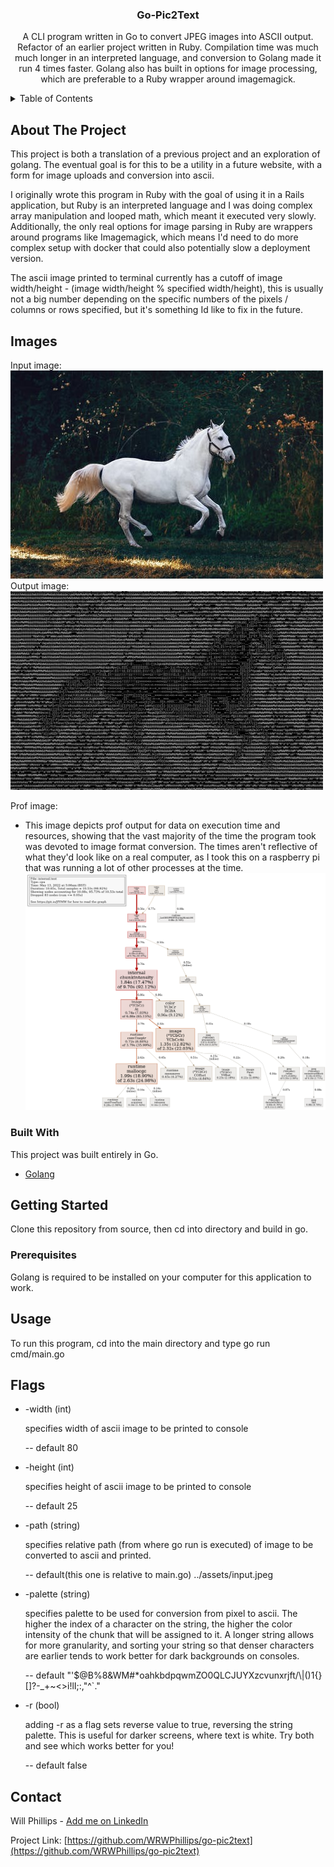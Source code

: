<div>
  <h3 align="center">Go-Pic2Text</h3>

  <p align="center">
    A CLI program written in Go to convert JPEG images into ASCII output.
    Refactor of an earlier project written in Ruby. Compilation time was much much longer in an interpreted
    language, and conversion to Golang made it run 4 times faster. Golang also has built in options for image processing,
    which are preferable to a Ruby wrapper around imagemagick.
  </p>
</div>



<!-- TABLE OF CONTENTS -->
<details>
  <summary>Table of Contents</summary>
  <ol>
    <li>
      <a href="#about-the-project">About The Project</a>
      <ul>
        <li><a href="#built-with">Built With</a></li>
      </ul>
    </li>
    <li>
      <a href="#getting-started">Getting Started</a>
    </li>
    <li><a href="#usage">Usage</a></li>
    <li><a href="#contact">Contact</a></li>
  </ol>
</details>



<!-- ABOUT THE PROJECT -->
## About The Project

This project is both a translation of a previous project and an exploration of golang. 
The eventual goal is for this to be a utility in a future website, with a form for image uploads and conversion into ascii.

I originally wrote this program in Ruby with the goal of using it in a Rails application, but Ruby is an interpreted language 
and I was doing complex array manipulation and looped math, which meant it executed very slowly.
Additionally, the only real options for image parsing in Ruby are wrappers around programs like Imagemagick, which means I'd 
need to do more complex setup with docker that could also potentially slow a deployment version.

The ascii image printed to terminal currently has a cutoff of image width/height - (image width/height % specified width/height),
this is usually not a big number depending on the specific numbers of the pixels / columns or rows specified, but it's something Id like 
to fix in the future.

## Images 

Input image:
<br />
![Input](assets/input.jpeg)
<br />
Output image:
<br />
![Output](assets/output.jpeg)

Prof image:
* This image depicts prof output for data on execution time and resources, showing that the vast majority of the time the program took was devoted to image format conversion. The times aren't reflective of what they'd look like on a real computer, as I took this on a raspberry pi that was running a lot of other processes at the time.
![prof](assets/prof.png)




### Built With

This project was built entirely in Go.

* [Golang](https://go.dev/)



<!-- GETTING STARTED -->
## Getting Started

Clone this repository from source, then cd into directory and build in go.

### Prerequisites

Golang is required to be installed on your computer for this application to work. 



<!-- USAGE EXAMPLES -->
## Usage

To run this program, cd into the main directory and type go run cmd/main.go


## Flags

* -width (int) 

  specifies width of ascii image to be printed to console 
  
  -- default 80 

* -height (int) 
  
  specifies height of ascii image to be printed to console 

  -- default 25

* -path (string) 
  
  specifies relative path (from where go run is executed) of image 
  to be converted to ascii and printed. 
  
  -- default(this one is relative to main.go) ../assets/input.jpeg 
  
* -palette (string) 

  specifies palette to be used for conversion from pixel to ascii. The higher the index of
  a character on the string, the higher the color intensity of the chunk that will be assigned to it.
  A longer string allows for more granularity, and sorting your string so that denser characters are earlier
  tends to work better for dark backgrounds on consoles.
  
  -- default "'$@B%8&WM#*oahkbdpqwmZO0QLCJUYXzcvunxrjft/\\|()1{}[]?-_+~<>i!lI;:,\"^`."
 
* -r (bool)
 
  adding -r as a flag sets reverse value to true, reversing the string palette. This is useful for
  darker screens, where text is white. Try both and see which works better for you!
  
  -- default false 


<!-- CONTACT -->
## Contact

Will Phillips - [Add me on LinkedIn](https://www.linkedin.com/in/wrwphillips/)

Project Link: [https://github.com/WRWPhillips/go-pic2text](https://github.com/WRWPhillips/go-pic2text)



  
  
 
